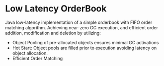 # Low Latency OrderBook

Java low-latency implementation of a simple orderbook with FIFO order matching algorithm. Achieving near-zero GC execution, and efficient order addition, modification and deletion by utilizing:
- Object Pooling of pre-allocated objects ensures minimal GC activations
- Hot Start: Object pools are filled prior to execution avoiding latency on object allocation.
- Efficient Order Matching
